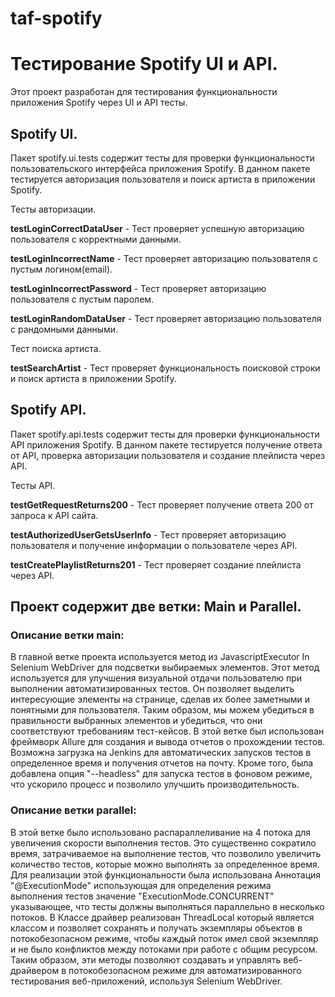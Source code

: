 # taf-spotify

# **Тестирование Spotify UI и API.**

Этот проект разработан для тестирования функциональности приложения Spotify через UI и API тесты.

## **Spotify UI.**

Пакет spotify.ui.tests содержит тесты для проверки функциональности пользовательского интерфейса приложения Spotify. В данном пакете тестируется авторизация пользователя и поиск артиста в приложении Spotify.

Тесты авторизации.

**testLoginCorrectDataUser** - Тест проверяет успешную авторизацию пользователя с корректными данными.

**testLoginIncorrectName** - Тест проверяет авторизацию пользователя с пустым логином(email).

**testLoginIncorrectPassword** - Тест проверяет авторизацию пользователя с пустым паролем.

**testLoginRandomDataUser** - Тест проверяет авторизацию пользователя с рандомными данными.

Тест поиска артиста.

**testSearchArtist** - Тест проверяет функциональность поисковой строки и поиск артиста в приложении Spotify.


## **Spotify API.**


Пакет spotify.api.tests содержит тесты для проверки функциональности API приложения Spotify.
В данном пакете тестируется получение ответа от API, проверка авторизации пользователя и создание плейлиста через API.

Тесты API.

**testGetRequestReturns200** - Тест проверяет получение ответа 200 от запроса к API сайта.

**testAuthorizedUserGetsUserInfo** - Тест проверяет авторизацию пользователя и получение информации о пользователе через API.

**testCreatePlaylistReturns201** - Тест проверяет создание плейлиста через API.



## Проект содержит две ветки: Main и Parallel.

### **Описание ветки main:**

В главной ветке проекта используется метод из JavascriptExecutor In Selenium WebDriver для подсветки выбираемых элементов. Этот метод используется для улучшения визуальной отдачи пользователю при выполнении автоматизированных тестов. Он позволяет выделить интересующие элементы на странице, сделав их более заметными и понятными для пользователя. Таким образом, мы можем убедиться в правильности выбранных элементов и убедиться, что они соответствуют требованиям тест-кейсов.
В этой ветке был использован фреймворк Allure для создания и вывода отчетов о прохождении тестов. Возможна загрузка на Jenkins для автоматических запусков тестов в определенное время и получения отчетов на почту. Кроме того, была добавлена опция "--headless" для запуска тестов в фоновом режиме, что ускорило процесс и позволило улучшить производительность.

### **Описание ветки parallel:**

В этой ветке было использовано распараллеливание на 4 потока для увеличения скорости выполнения тестов. Это существенно сократило время, затрачиваемое на выполнение тестов, что позволило увеличить количество тестов, которые можно выполнять за определенное время. Для реализации этой функциональности была использована Аннотация "@ExecutionMode" использующая для определения режима выполнения тестов значение "ExecutionMode.CONCURRENT" указывающее, что тесты должны выполняться параллельно в несколько потоков. В Классе драйвер реализован ThreadLocal который является классом и позволяет сохранять и получать экземпляры объектов в потокобезопасном режиме, чтобы каждый поток имел свой экземпляр и не было конфликтов между потоками при работе с общим ресурсом. Таким образом, эти методы позволяют создавать и управлять веб-драйвером в потокобезопасном режиме для автоматизированного тестирования веб-приложений, используя Selenium WebDriver.

